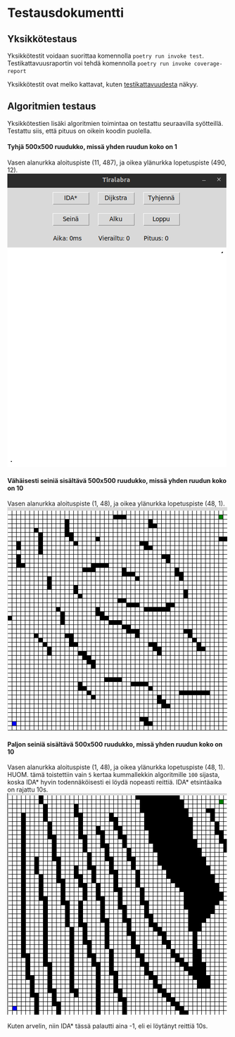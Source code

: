 # Testausdokumentti

## Yksikkötestaus

Yksikkötestit voidaan suorittaa komennolla `poetry run invoke test`. Testikattavuusraportin
voi tehdä komennolla `poetry run invoke coverage-report`

Yksikkötestit ovat melko kattavat, kuten [testikattavuudesta](https://perttu-kangas.github.io/tiralabra/htmlcov/) näkyy.

## Algoritmien testaus

Yksikkötestien lisäki algoritmien toimintaa on testattu seuraavilla syötteillä.
Testattu siis, että pituus on oikein koodin puolella.

#### Tyhjä 500x500 ruudukko, missä yhden ruudun koko on 1
Vasen alanurkka aloituspiste (11, 487), ja oikea ylänurkka lopetuspiste (490, 12).  
![empty500x500x1](kuvat/empty500x500x1.png)

#### Vähäisesti seiniä sisältävä 500x500 ruudukko, missä yhden ruudun koko on 10
Vasen alanurkka aloituspiste (1, 48), ja oikea ylänurkka lopetuspiste (48, 1).  
![fewwalls500x500x10](kuvat/fewwalls500x500x10.png)

#### Paljon seiniä sisältävä 500x500 ruudukko, missä yhden ruudun koko on 10
Vasen alanurkka aloituspiste (1, 48), ja oikea ylänurkka lopetuspiste (48, 1).  
HUOM. tämä toistettiin vain `5` kertaa kummallekkin algoritmille `100` sijasta, koska
IDA* hyvin todennäköisesti ei löydä nopeasti reittiä. IDA* etsintäaika on rajattu 10s.  
![walls500x500x10](kuvat/walls500x500x10.png)

Kuten arvelin, niin IDA* tässä palautti aina -1, eli ei löytänyt reittiä 10s.